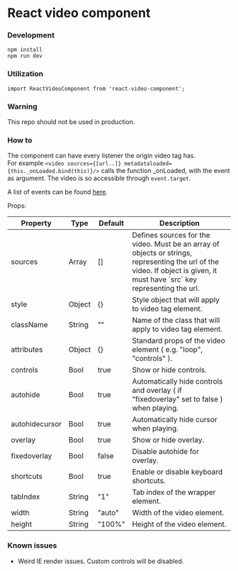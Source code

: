 # React video component

### Development
```
npm install
npm run dev
```

### Utilization
```
import ReactVideoComponent from 'react-video-component';
```

### Warning
This repo should not be used in production.

### How to

The component can have every listener the origin video tag has.  
For example `<video sources={[url..]} metadataloaded={this._onLoaded.bind(this)}/>` calls the function _onLoaded, with the event as argument.
The video is so accessible through `event.target`.

A list of events can be found [here](http://www.w3schools.com/tags/ref_av_dom.asp).

Props:

<table>
    <thead>
        <tr>
            <th>Property</th>
            <th>Type</th>
            <th>Default</th>
            <th>Description</th>
        </tr>
    </thead>
    <tbody>
        <tr>
            <td>sources</td>
            <td>Array</td>
            <td>[]</td>
            <td>Defines sources for the video. Must be an array of objects or strings, representing the url of the video. If object is given, it must have `src` key representing the url.</td>
        </tr>
        <tr>
            <td>style</td>
            <td>Object</td>
            <td>{}</td>
            <td>Style object that will apply to video tag element.</td>
        </tr>
        <tr>
            <td>className</td>
            <td>String</td>
            <td>""</td>
            <td>Name of the class that will apply to video tag element.</td>
        </tr>
        <tr>
            <td>attributes</td>
            <td>Object</td>
            <td>{}</td>
            <td>Standard props of the video element ( e.g. "loop", "controls" ).</td>
        </tr>
        <tr>
            <td>controls</td>
            <td>Bool</td>
            <td>true</td>
            <td>Show or hide controls.</td>
        </tr>
        <tr>
            <td>autohide</td>
            <td>Bool</td>
            <td>true</td>
            <td>Automatically hide controls and overlay ( if "fixedoverlay" set to false ) when playing.</td>
        </tr>
        <tr>
            <td>autohidecursor</td>
            <td>Bool</td>
            <td>true</td>
            <td>Automatically hide cursor when playing.</td>
        </tr>
        <tr>
            <td>overlay</td>
            <td>Bool</td>
            <td>true</td>
            <td>Show or hide overlay.</td>
        </tr>
        <tr>
            <td>fixedoverlay</td>
            <td>Bool</td>
            <td>false</td>
            <td>Disable autohide for overlay.</td>
        </tr>
        <tr>
            <td>shortcuts</td>
            <td>Bool</td>
            <td>true</td>
            <td>Enable or disable keyboard shortcuts.</td>
        </tr>
        <tr>
            <td>tabIndex</td>
            <td>String</td>
            <td>"1"</td>
            <td>Tab index of the wrapper element.</td>
        </tr>
        <tr>
            <td>width</td>
            <td>String</td>
            <td>"auto"</td>
            <td>Width of the video element.</td>
        </tr>
        <tr>
            <td>height</td>
            <td>String</td>
            <td>"100%"</td>
            <td>Height of the video element.</td>
        </tr>
    </tbody>
</table>

### Known issues

+ Weird IE render issues. Custom controls will be disabled.
